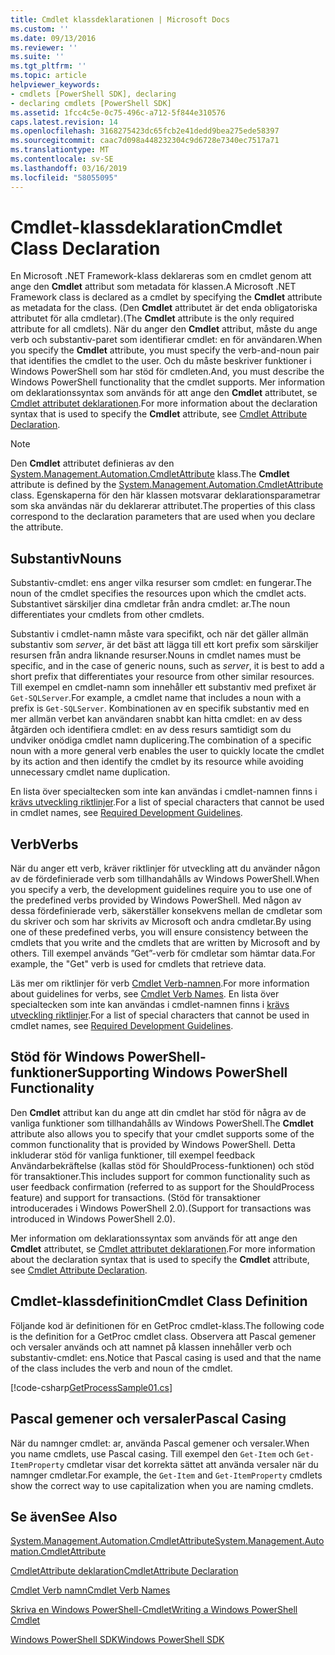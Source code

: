 ```yaml
---
title: Cmdlet klassdeklarationen | Microsoft Docs
ms.custom: ''
ms.date: 09/13/2016
ms.reviewer: ''
ms.suite: ''
ms.tgt_pltfrm: ''
ms.topic: article
helpviewer_keywords:
- cmdlets [PowerShell SDK], declaring
- declaring cmdlets [PowerShell SDK]
ms.assetid: 1fcc4c5e-0c75-496c-a712-5f844e310576
caps.latest.revision: 14
ms.openlocfilehash: 3168275423dc65fcb2e41dedd9bea275ede58397
ms.sourcegitcommit: caac7d098a448232304c9d6728e7340ec7517a71
ms.translationtype: MT
ms.contentlocale: sv-SE
ms.lasthandoff: 03/16/2019
ms.locfileid: "58055095"
---
```

# <a name="cmdlet-class-declaration"></a><span data-ttu-id="7ab19-102">Cmdlet-klassdeklaration</span><span class="sxs-lookup"><span data-stu-id="7ab19-102">Cmdlet Class Declaration</span></span>

<span data-ttu-id="7ab19-103">En Microsoft .NET Framework-klass deklareras som en cmdlet genom att ange den **Cmdlet** attribut som metadata för klassen.</span><span class="sxs-lookup"><span data-stu-id="7ab19-103">A Microsoft .NET Framework class is declared as a cmdlet by specifying the **Cmdlet** attribute as metadata for the class.</span></span> <span data-ttu-id="7ab19-104">(Den **Cmdlet** attributet är det enda obligatoriska attributet för alla cmdletar).</span><span class="sxs-lookup"><span data-stu-id="7ab19-104">(The **Cmdlet** attribute is the only required attribute for all cmdlets).</span></span> <span data-ttu-id="7ab19-105">När du anger den **Cmdlet** attribut, måste du ange verb och substantiv-paret som identifierar cmdlet: en för användaren.</span><span class="sxs-lookup"><span data-stu-id="7ab19-105">When you specify the **Cmdlet** attribute, you must specify the verb-and-noun pair that identifies the cmdlet to the user.</span></span> <span data-ttu-id="7ab19-106">Och du måste beskriver funktioner i Windows PowerShell som har stöd för cmdleten.</span><span class="sxs-lookup"><span data-stu-id="7ab19-106">And, you must describe the Windows PowerShell functionality that the cmdlet supports.</span></span> <span data-ttu-id="7ab19-107">Mer information om deklarationssyntax som används för att ange den **Cmdlet** attributet, se [Cmdlet attributet deklarationen](./cmdlet-attribute-declaration.md).</span><span class="sxs-lookup"><span data-stu-id="7ab19-107">For more information about the declaration syntax that is used to specify the **Cmdlet** attribute, see [Cmdlet Attribute Declaration](./cmdlet-attribute-declaration.md).</span></span>

> [!NOTE]
> <span data-ttu-id="7ab19-108">Den **Cmdlet** attributet definieras av den [System.Management.Automation.CmdletAttribute](/dotnet/api/System.Management.Automation.CmdletAttribute) klass.</span><span class="sxs-lookup"><span data-stu-id="7ab19-108">The **Cmdlet** attribute is defined by the [System.Management.Automation.CmdletAttribute](/dotnet/api/System.Management.Automation.CmdletAttribute) class.</span></span> <span data-ttu-id="7ab19-109">Egenskaperna för den här klassen motsvarar deklarationsparametrar som ska användas när du deklarerar attributet.</span><span class="sxs-lookup"><span data-stu-id="7ab19-109">The properties of this class correspond to the declaration parameters that are used when you declare the attribute.</span></span>

## <a name="nouns"></a><span data-ttu-id="7ab19-110">Substantiv</span><span class="sxs-lookup"><span data-stu-id="7ab19-110">Nouns</span></span>

<span data-ttu-id="7ab19-111">Substantiv-cmdlet: ens anger vilka resurser som cmdlet: en fungerar.</span><span class="sxs-lookup"><span data-stu-id="7ab19-111">The noun of the cmdlet specifies the resources upon which the cmdlet acts.</span></span> <span data-ttu-id="7ab19-112">Substantivet särskiljer dina cmdletar från andra cmdlet: ar.</span><span class="sxs-lookup"><span data-stu-id="7ab19-112">The noun differentiates your cmdlets from other cmdlets.</span></span>

<span data-ttu-id="7ab19-113">Substantiv i cmdlet-namn måste vara specifikt, och när det gäller allmän substantiv som *server*, är det bäst att lägga till ett kort prefix som särskiljer resursen från andra liknande resurser.</span><span class="sxs-lookup"><span data-stu-id="7ab19-113">Nouns in cmdlet names must be specific, and in the case of generic nouns, such as *server*, it is best to add a short prefix that differentiates your resource from other similar resources.</span></span> <span data-ttu-id="7ab19-114">Till exempel en cmdlet-namn som innehåller ett substantiv med prefixet är `Get-SQLServer`.</span><span class="sxs-lookup"><span data-stu-id="7ab19-114">For example, a cmdlet name that includes a noun with a prefix is `Get-SQLServer`.</span></span> <span data-ttu-id="7ab19-115">Kombinationen av en specifik substantiv med en mer allmän verbet kan användaren snabbt kan hitta cmdlet: en av dess åtgärden och identifiera cmdlet: en av dess resurs samtidigt som du undviker onödiga cmdlet namn duplicering.</span><span class="sxs-lookup"><span data-stu-id="7ab19-115">The combination of a specific noun with a more general verb enables the user to quickly locate the cmdlet by its action and then identify the cmdlet by its resource while avoiding unnecessary cmdlet name duplication.</span></span>

<span data-ttu-id="7ab19-116">En lista över specialtecken som inte kan användas i cmdlet-namnen finns i [krävs utveckling riktlinjer](./required-development-guidelines.md).</span><span class="sxs-lookup"><span data-stu-id="7ab19-116">For a list of special characters that cannot be used in cmdlet names, see [Required Development Guidelines](./required-development-guidelines.md).</span></span>

## <a name="verbs"></a><span data-ttu-id="7ab19-117">Verb</span><span class="sxs-lookup"><span data-stu-id="7ab19-117">Verbs</span></span>

<span data-ttu-id="7ab19-118">När du anger ett verb, kräver riktlinjer för utveckling att du använder någon av de fördefinierade verb som tillhandahålls av Windows PowerShell.</span><span class="sxs-lookup"><span data-stu-id="7ab19-118">When you specify a verb, the development guidelines require you to use one of the predefined verbs provided by Windows PowerShell.</span></span> <span data-ttu-id="7ab19-119">Med någon av dessa fördefinierade verb, säkerställer konsekvens mellan de cmdletar som du skriver och som har skrivits av Microsoft och andra cmdletar.</span><span class="sxs-lookup"><span data-stu-id="7ab19-119">By using one of these predefined verbs, you will ensure consistency between the cmdlets that you write and the cmdlets that are written by Microsoft and by others.</span></span> <span data-ttu-id="7ab19-120">Till exempel används ”Get”-verb för cmdletar som hämtar data.</span><span class="sxs-lookup"><span data-stu-id="7ab19-120">For example, the "Get" verb is used for cmdlets that retrieve data.</span></span>

<span data-ttu-id="7ab19-121">Läs mer om riktlinjer för verb [Cmdlet Verb-namnen](./approved-verbs-for-windows-powershell-commands.md).</span><span class="sxs-lookup"><span data-stu-id="7ab19-121">For more information about guidelines for verbs, see [Cmdlet Verb Names](./approved-verbs-for-windows-powershell-commands.md).</span></span> <span data-ttu-id="7ab19-122">En lista över specialtecken som inte kan användas i cmdlet-namnen finns i [krävs utveckling riktlinjer](./required-development-guidelines.md).</span><span class="sxs-lookup"><span data-stu-id="7ab19-122">For a list of special characters that cannot be used in cmdlet names, see [Required Development Guidelines](./required-development-guidelines.md).</span></span>

## <a name="supporting-windows-powershell-functionality"></a><span data-ttu-id="7ab19-123">Stöd för Windows PowerShell-funktioner</span><span class="sxs-lookup"><span data-stu-id="7ab19-123">Supporting Windows PowerShell Functionality</span></span>

<span data-ttu-id="7ab19-124">Den **Cmdlet** attribut kan du ange att din cmdlet har stöd för några av de vanliga funktioner som tillhandahålls av Windows PowerShell.</span><span class="sxs-lookup"><span data-stu-id="7ab19-124">The **Cmdlet** attribute also allows you to specify that your cmdlet supports some of the common functionality that is provided by Windows PowerShell.</span></span> <span data-ttu-id="7ab19-125">Detta inkluderar stöd för vanliga funktioner, till exempel feedback Användarbekräftelse (kallas stöd för ShouldProcess-funktionen) och stöd för transaktioner.</span><span class="sxs-lookup"><span data-stu-id="7ab19-125">This includes support for common functionality such as user feedback confirmation (referred to as support for the ShouldProcess feature) and support for transactions.</span></span> <span data-ttu-id="7ab19-126">(Stöd för transaktioner introducerades i Windows PowerShell 2.0).</span><span class="sxs-lookup"><span data-stu-id="7ab19-126">(Support for transactions was introduced in Windows PowerShell 2.0).</span></span>

<span data-ttu-id="7ab19-127">Mer information om deklarationssyntax som används för att ange den **Cmdlet** attributet, se [Cmdlet attributet deklarationen](./cmdlet-attribute-declaration.md).</span><span class="sxs-lookup"><span data-stu-id="7ab19-127">For more information about the declaration syntax that is used to specify the **Cmdlet** attribute, see [Cmdlet Attribute Declaration](./cmdlet-attribute-declaration.md).</span></span>

## <a name="cmdlet-class-definition"></a><span data-ttu-id="7ab19-128">Cmdlet-klassdefinition</span><span class="sxs-lookup"><span data-stu-id="7ab19-128">Cmdlet Class Definition</span></span>

<span data-ttu-id="7ab19-129">Följande kod är definitionen för en GetProc cmdlet-klass.</span><span class="sxs-lookup"><span data-stu-id="7ab19-129">The following code is the definition for a GetProc cmdlet class.</span></span> <span data-ttu-id="7ab19-130">Observera att Pascal gemener och versaler används och att namnet på klassen innehåller verb och substantiv-cmdlet: ens.</span><span class="sxs-lookup"><span data-stu-id="7ab19-130">Notice that Pascal casing is used and that the name of the class includes the verb and noun of the cmdlet.</span></span>

[!code-csharp[GetProcessSample01.cs](../../powershell-sdk-samples/SDK-2.0/csharp/GetProcessSample01/GetProcessSample01.cs#L33-L34 "GetProcessSample01.cs")]

## <a name="pascal-casing"></a><span data-ttu-id="7ab19-131">Pascal gemener och versaler</span><span class="sxs-lookup"><span data-stu-id="7ab19-131">Pascal Casing</span></span>

<span data-ttu-id="7ab19-132">När du namnger cmdlet: ar, använda Pascal gemener och versaler.</span><span class="sxs-lookup"><span data-stu-id="7ab19-132">When you name cmdlets, use Pascal casing.</span></span> <span data-ttu-id="7ab19-133">Till exempel den `Get-Item` och `Get-ItemProperty` cmdletar visar det korrekta sättet att använda versaler när du namnger cmdletar.</span><span class="sxs-lookup"><span data-stu-id="7ab19-133">For example, the `Get-Item` and `Get-ItemProperty` cmdlets show the correct way to use capitalization when you are naming cmdlets.</span></span>

## <a name="see-also"></a><span data-ttu-id="7ab19-134">Se även</span><span class="sxs-lookup"><span data-stu-id="7ab19-134">See Also</span></span>

[<span data-ttu-id="7ab19-135">System.Management.Automation.CmdletAttribute</span><span class="sxs-lookup"><span data-stu-id="7ab19-135">System.Management.Automation.CmdletAttribute</span></span>](/dotnet/api/System.Management.Automation.CmdletAttribute)

[<span data-ttu-id="7ab19-136">CmdletAttribute deklaration</span><span class="sxs-lookup"><span data-stu-id="7ab19-136">CmdletAttribute Declaration</span></span>](./cmdlet-attribute-declaration.md)

[<span data-ttu-id="7ab19-137">Cmdlet Verb namn</span><span class="sxs-lookup"><span data-stu-id="7ab19-137">Cmdlet Verb Names</span></span>](./approved-verbs-for-windows-powershell-commands.md)

[<span data-ttu-id="7ab19-138">Skriva en Windows PowerShell-Cmdlet</span><span class="sxs-lookup"><span data-stu-id="7ab19-138">Writing a Windows PowerShell Cmdlet</span></span>](./writing-a-windows-powershell-cmdlet.md)

[<span data-ttu-id="7ab19-139">Windows PowerShell SDK</span><span class="sxs-lookup"><span data-stu-id="7ab19-139">Windows PowerShell SDK</span></span>](../windows-powershell-reference.md)

